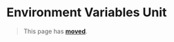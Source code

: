 # Environment Variables Unit

> This page has [**moved**](https://lib-docs.delphidabbler.com/EnvVars/).
